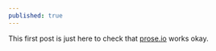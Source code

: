 ```yaml
---
published: true
---
```



This first post is just here to check that [prose.io](prose.io) works okay.

